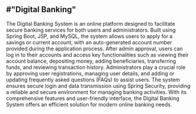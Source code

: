 #"Digital Banking"
-------------------
The Digital Banking System  is an online platform designed to facilitate secure 
banking services for both users and administrators. Built using Spring Boot, 
JSP, and MySQL, the system allows users to apply for a savings or current 
account, with an auto-generated account number provided during the 
application process. After admin approval, users can log in to their accounts 
and access key functionalities such as viewing their account balance, 
depositing money, adding beneficiaries, transferring funds, and reviewing 
transaction history. Administrators play a crucial role by approving user 
registrations, managing user details, and adding or updating frequently asked 
questions (FAQs) to assist users. The system ensures secure login and data 
transmission using Spring Security, providing a reliable and secure 
environment for managing banking activities. With its comprehensive 
features and user-friendly interface, the Digital Banking System offers an 
efficient solution for modern online banking needs. 
